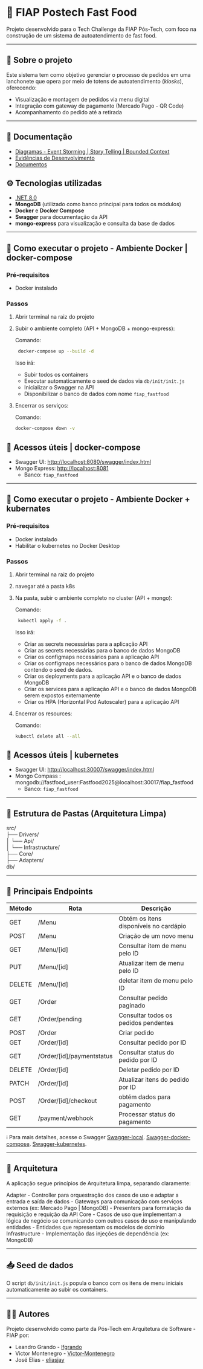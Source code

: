 ﻿# 🍔 FIAP Postech Fast Food

Projeto desenvolvido para o Tech Challenge da FIAP Pós-Tech, com foco na construção de um sistema de autoatendimento de fast food.

---

## 📌 Sobre o projeto

Este sistema tem como objetivo gerenciar o processo de pedidos em uma lanchonete que opera por meio de totens de autoatendimento (*kiosks*), oferecendo:

- Visualização e montagem de pedidos via menu digital
- Integração com gateway de pagamento (Mercado Pago - QR Code)
- Acompanhamento do pedido até a retirada

---

## 📄 Documentação

- [Diagramas - Event Storming | Story Telling | Bounded Context](https://drive.google.com/drive/folders/1xNRAZfIqpomhRkz2gcdYtUZLtypkbk99)
- [Evidências de Desenvolvimento ](https://drive.google.com/drive/folders/1ptX92zr9ImXOPE8CUBSneuTZCRWBGyF4)
- [Documentos](https://drive.google.com/drive/folders/1EetNjhhsiNHsdST1Y8xH1hMnI4fPpDNv)


## ⚙️ Tecnologias utilizadas

- [.NET 8.0](https://learn.microsoft.com/en-us/dotnet/core/whats-new/dotnet-8)
- **MongoDB** (utilizado como banco principal para todos os módulos)
- **Docker** e **Docker Compose**
- **Swagger** para documentação da API
- **mongo-express** para visualização e consulta da base de dados

---

## 🚀 Como executar o projeto - Ambiente Docker | docker-compose

### Pré-requisitos

- Docker instalado

### Passos

1. Abrir terminal na raiz do projeto

2. Subir o ambiente completo (API + MongoDB + mongo-express):

   Comando:

   ```bash
	docker-compose up --build -d
   ```

   Isso irá:  
   - Subir todos os containers  
   - Executar automaticamente o seed de dados via `db/init/init.js`
   - Inicializar o Swagger na API  
   - Disponibilizar o banco de dados com nome `fiap_fastfood`

3. Encerrar os serviços:

   Comando:
   ```bash
   docker-compose down -v
   ```

## 🧪 Acessos úteis | docker-compose

- Swagger UI: [http://localhost:8080/swagger/index.html](http://localhost:8080/swagger/index.html)
- Mongo Express: [http://localhost:8081](http://localhost:8081)
  - Banco: `fiap_fastfood`

---

## 🚀 Como executar o projeto - Ambiente Docker + kubernates 

### Pré-requisitos

- Docker instalado
- Habilitar o kubernetes no Docker Desktop

### Passos

1. Abrir terminal na raiz do projeto

2. navegar até a pasta k8s

2. Na pasta, subir o ambiente completo no cluster (API + mongo):

   Comando:

   ```bash
	kubectl apply -f .
   ```

   Isso irá:  
   - Criar as secrets necessárias para a aplicação API 
   - Criar as secrets necessárias para o banco de dados MongoDB
   - Criar os configmaps necessários para a aplicação API
   - Criar os configmaps necessários para o banco de dados MongoDB contendo o seed de dados.
   - Criar os deployments para a aplicação API e o banco de dados MongoDB
   - Criar os services para a aplicação API e o banco de dados MongoDB serem expostos externamente
   - Criar os HPA (Horizontal Pod Autoscaler) para a aplicação API 

3. Encerrar os resources:

   Comando:
   ```bash
   kubectl delete all --all
   ```

## 🧪 Acessos úteis | kubernetes

- Swagger UI: [http://localhost:30007/swagger/index.html](http://localhost:30007/swagger/index.html)
- Mongo Compass : mongodb://fastfood_user:Fastfood2025@localhost:30017/fiap_fastfood
  - Banco: `fiap_fastfood`


---

## 📂 Estrutura de Pastas (Arquitetura Limpa)

src/  
├── Drivers/  
│       └── Api/  
│       └── Infrastructure/  
├── Core/  
├── Adapters/  
db/

---

## 🔗 Principais Endpoints

| Método | Rota                          | Descrição                                    |
|--------|-------------------------------|----------------------------------------------|
| GET    | /Menu                         | Obtém os itens disponíveis no cardápio       |
| POST   | /Menu                         | Criação de um novo menu                      |
| GET    | /Menu/[id]                    | Consultar item de menu pelo ID               |
| PUT    | /Menu/[id]                    | Atualizar item de menu pelo ID               |
| DELETE | /Menu/[id]                    | deletar item de menu pelo ID                 |
| GET    | /Order                        | Consultar pedido paginado                    |
| GET    | /Order/pending				 | Consultar todos os pedidos pendentes			|
| POST   | /Order                        | Criar pedido                                 |
| GET    | /Order/[id]                   | Consultar pedido por ID                      |
| GET    | /Order/[id]/paymentstatus     | Consultar status do pedido por ID            |
| DELETE | /Order/[id]                   | Deletar pedido por ID                        |
| PATCH  | /Order/[id]                   | Atualizar itens do pedido por ID             |
| POST   | /Order/[id]/checkout          | obtém dados para pagamento                   |
| GET    | /payment/webhook              | Processar status do pagamento				|


ℹ️ Para mais detalhes, acesse o Swagger
	[Swagger-local](http://localhost:5291/swagger/index.html).
	[Swagger-docker-compose](http://localhost:8080/swagger/index.html).
	[Swagger-kubernetes](http://localhost:30007/swagger/index.html).

---

## 🧠 Arquitetura

A aplicação segue princípios de Arquitetura limpa, separando claramente:

Adapter
	- Controller para orquestração dos casos de uso e adaptar a entrada e saída de dados
	- Gateways para comunicação com serviços externos (ex: Mercado Pago | MongoDB)
	- Presenters para formatação da requisição e requição da API
Core
	- Casos de uso que implementam a lógica de negócio se comunicando com outros casos de uso e manipulando entidades
	- Entidades que representam os modelos de domínio
Infrastructure
	- Implementação das injeções de dependência (ex: MongoDB)

---

## 📥 Seed de dados

O script `db/init/init.js` popula o banco com os itens de menu iniciais automaticamente ao subir os containers.

---

## 🧑‍💻 Autores

Projeto desenvolvido como parte da Pós-Tech em Arquitetura de Software - FIAP por:
- Leandro Grando - [lfgrando](https://github.com/lfgrando)
- Victor Montenegro - [Victor-Montenegro](https://github.com/Victor-Montenegro)
- José Elias - [eliasjay](https://github.com/eliasjay)